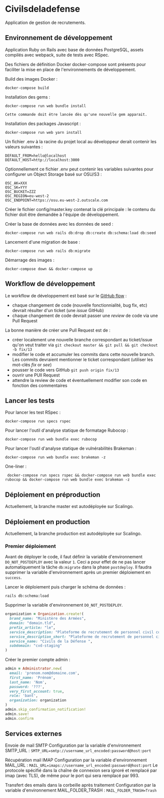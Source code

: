 # Civilsdeladefense

Application de gestion de recrutements.

## Environnement de développement

Application Ruby on Rails avec base de données PostgreSQL, assets compilés avec webpack, suite de tests avec RSpec.

Des fichiers de définition Docker docker-compose sont présents pour faciliter la mise en place de l'environnements de développement.

Build des images Docker :

```
docker-compose build
```

Installation des gems :

```
docker-compose run web bundle install

Cette commande doit être lancée dès qu'une nouvelle gem apparait.
```

Installation des packages Javascript :

```
docker-compose run web yarn install
```

Un fichier .env à la racine du projet local au développeur derait contenir les valeurs suivantes :

```
DEFAULT_FROM=hello@localhost
DEFAULT_HOST=http://localhost:3000
```

Optionnellement ce fichier .env peut contenir les variables suivantes pour configurer un Object Storage basé sur OSU/S3 :

```
OSC_AK=XXX
OSC_SK=YYY
OSC_BUCKET=ZZZ
OSC_REGION=eu-west-2
OSC_ENDPOINT=https://osu.eu-west-2.outscale.com
```

Créer le fichier config/master.key contenat la clé principale : le contenu du fichier doit être demandée à l'équipe de développement.

Créer la base de données avec les données de seed :

```
docker-compose run web rails db:drop db:create db:schema:load db:seed
```

Lancement d'une migration de base :

```
docker-compose run web rails db:migrate
```

Démarrage des images :

```
docker-compose down && docker-compose up
```

## Workflow de développement

Le workflow de développement est basé sur le [GitHub flow](https://guides.github.com/introduction/flow/) :

- chaque changement de code (nouvelle fonctionnialité, bug fix, etc) devrait résulter d'un ticket (une _issue_ GitHub)
- chaque changement de code devrait passer une _review_ de code via une Pull Request

La bonne manière de créer une Pull Request est de :

- créer localement une nouvelle branche correspondant au ticket/issue qu'on veut traiter via `git checkout master && git pull && git checkout -b fix/13`
- modifier le code et accumuler les commits dans cette nouvelle branch. Les commits devraient mentionner le ticket correspondant (utiliser les mot-clés _fix_ or _see_)
- pousser le code vers GitHub `git push origin fix/13`
- ouvrir une PUll Request
- attendre la review de code et éventuellement modifier son code en fonction des commentaires

## Lancer les tests

Pour lancer les test RSpec :

```
docker-compose run specs rspec
```

Pour lancer l'outil d'analyse statique de formatage Rubocop :

```
docker-compose run web bundle exec rubocop
```

Pour lancer l'outil d'analyse statique de vulnérabilités Brakeman :

```
docker-compose run web bundle exec brakeman -z
```

One-liner :

```
 docker-compose run specs rspec && docker-compose run web bundle exec rubocop && docker-compose run web bundle exec brakeman -z
```

## Déploiement en préproduction

Actuellement, la branche master est autodéployée sur Scalingo.

## Déploiement en production

Actuellement, la branche production est autodéployée sur Scalingo.

### Premier déploiement

Avant de déployer le code, il faut définir la variable d'environnement `DO_NOT_POSTDEPLOY` avec la valeur `1`. Ceci a pour effet de ne pas lancer automatiquement la tâche `db:migrate` dans la phase `postdeploy`. Il faudra supprimer la variable d'environnement après un premier déploiement en `success`.

Lancer le déploiement puis charger le schéma de données :

```
rails db:schema:load
```

Supprimer la variable d'environnement `DO_NOT_POSTDEPLOY`.

```ruby
organization = Organization.create!(
  brand_name: "Ministère des Armées",
  domain: "domain.tld",
  prefix_article: "le",
  service_description: "Plateforme de recrutement de personnel civil contractuel du ministère des Armées",
  service_description_short: "Plateforme de recrutement de personnel civil contractuel",
  service_name: "Civils de la Défense ",
  subdomain: "cvd-staging"
)
```

Créer le premier compte admin :

```ruby
admin = Administrator.new(
  email: 'prenom.nom@domaine.com',
  first_name: 'Prénom',
  last_name: 'Nom',
  password: '???',
  very_first_account: true,
  role: 'bant',
  organization: organization
)
admin.skip_confirmation_notification!
admin.save!
admin.confirm
``` 

## Services externes

Envoie de mail SMTP
Configuration par la variable d'environnement SMTP_URL :
`SMTP_URL=smtp://username_url_encoded:password@host:port`

Récupération mail IMAP
Configuration par la variable d'environnement MAIL_URL :
`MAIL_URL=imaps://username_url_encoded:password@host:port`
Le protocole spécifié dans la chaîne de connexion sera ignoré et remplacé par imap (avec TLS), de même pour le port qui sera remplacé par 993.

Transfert des emails dans la corbeille après traitement
Configuration par la variable d'environnement MAIL_FOLDER_TRASH :
`MAIL_FOLDER_TRASH=Trash`
